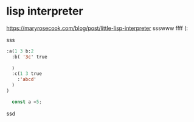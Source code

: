 # lisp interpreter

https://maryrosecook.com/blog/post/little-lisp-interpreter
ssswww
ffff 
(:

sss
```lisp
:a(1 3 b:2   
  :b( '3c' true  
   
  )  
  :c(1 3 true  
  	:'abcd'
  )
)
```

```js
  const a =5;
```

ssd